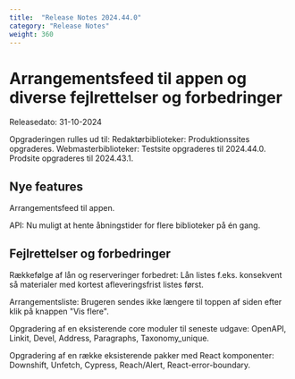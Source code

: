 ```yaml
---
title:  "Release Notes 2024.44.0"
category: "Release Notes"
weight: 360
---  
```

# Arrangementsfeed til appen og diverse fejlrettelser og forbedringer

Releasedato: 31-10-2024

Opgraderingen rulles ud til: 
Redaktørbiblioteker: Produktionssites opgraderes. 
Webmasterbiblioteker: Testsite opgraderes til 2024.44.0. Prodsite opgraderes til 2024.43.1. 

## Nye features

Arrangementsfeed til appen.

API: Nu muligt at hente åbningstider for flere biblioteker på én gang. 



## Fejlrettelser og forbedringer

Rækkefølge af lån og reserveringer forbedret: Lån listes f.eks. konsekvent så materialer med kortest afleveringsfrist listes først. 

Arrangementsliste: Brugeren sendes ikke længere til toppen af siden efter klik på knappen "Vis flere".

Opgradering af en eksisterende core moduler til seneste udgave: OpenAPI, Linkit, Devel, Address, Paragraphs, Taxonomy_unique.

Opgradering af en række eksisterende pakker med React komponenter: Downshift, Unfetch, Cypress, Reach/Alert, React-error-boundary.







